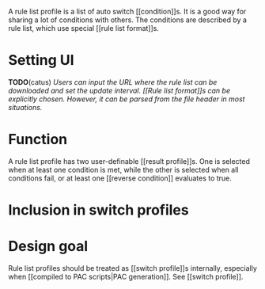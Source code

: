 A rule list profile is a list of auto switch [[condition]]s. It is a good way for sharing a lot of conditions with others.
The conditions are described by a rule list, which use special [[rule list format]]s.

# Setting UI
**TODO**(catus)
_Users can input the URL where the rule list can be downloaded and set the update interval. [[Rule list format]]s can be explicitly chosen. However, it can be parsed from the file header in most situations._

# Function
A rule list profile has two user-definable [[result profile]]s. One is selected when at least one condition is met, while the other is selected when all conditions fail, or at least one [[reverse condition]] evaluates to true.

# Inclusion in switch profiles

# Design goal
Rule list profiles should be treated as [[switch profile]]s internally, especially when [[compiled to PAC scripts|PAC generation]]. See [[switch profile]].